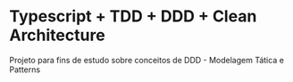 # Typescript + TDD + DDD + Clean Architecture
Projeto para fins de estudo sobre conceitos de DDD - Modelagem Tática e Patterns


